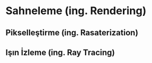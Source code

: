 # Sahneleme (ing. Rendering)

## Pikselleştirme (ing. Rasaterization)


## Işın İzleme (ing. Ray Tracing)

